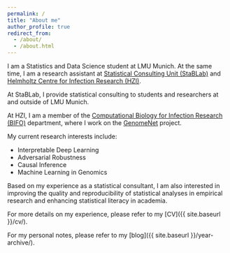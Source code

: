 ```yaml
---
permalink: /
title: "About me"
author_profile: true
redirect_from: 
  - /about/
  - /about.html
---
```


I am a Statistics and Data Science student at LMU Munich. At the same time, I am a research assistant at [Statistical Consulting Unit (StaBLab)](https://www.stablab.stat.uni-muenchen.de/) and [Helmholtz Centre for Infection Research (HZI)](https://www.helmholtz-hzi.de/).

At StaBLab, I provide statistical consulting to students and researchers at and outside of LMU Munich.

At HZI, I am a member of the [Computational Biology for Infection Research (BIFO)](https://www.helmholtz-hzi.de/en/research/research-groups/details/computational-biology-for-infection-research/) department, where I work on the [GenomeNet](https://github.com/GenomeNet) project.

My current research interests include:

- Interpretable Deep Learning
- Adversarial Robustness
- Causal Inference
- Machine Learning in Genomics

Based on my experience as a statistical consultant, I am also interested in improving the quality and reproducibility of statistical analyses in empirical research and enhancing statistical literacy in academia.

For more details on my experience, please refer to my [CV]({{ site.baseurl }}/cv/).

For my personal notes, please refer to my [blog]({{ site.baseurl }}/year-archive/).